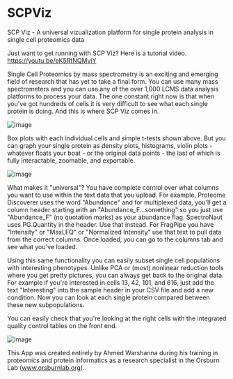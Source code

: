 # SCPViz
SCP Viz - A universal vizualization platform for single protein analysis in single cell proteomics data 

Just want to get running with SCP Viz? Here is a tutorial video. https://youtu.be/eK5RtNQMviY

Single Cell Proteomics by mass spectrometry is an exciting and emerging field of research that has yet to take a final form. You can use many mass spectrometers and you can use any of the over 1,000 LCMS data analysis platforms to process your data.
The one constant right now is that when you've got hundreds of cells it is very difficult to see what each single protein is doing. And this is where SCP Viz comes in. 

![image](https://github.com/orsburn/SCPViz/assets/39571544/64d380e4-67e5-406a-82be-f00d7941913f)


Box plots with each individual cells and simple t-tests shown above. But you can graph your single protein as density plots, histograms, violin plots - whatever floats your boat - or the original data points - the last of which is fully interactable, zoomable, and exportable.

![image](https://github.com/orsburn/SCPViz/assets/39571544/d7f1e2de-7659-4333-91d0-71896b0335b2)


What makes it "universal"? You have complete control over what columns you want to use within the text data that you upload. 
For example, Proteome Discoverer uses the word "Abundance" and for multiplexed data, you'll get a column header starting with an "Abundance_F...something" so you just use "Abundance_F" (no quotation marks) as your abundance flag. 
SpectroNaut uses PG.Quantity in the header. Use that instead. For FragPipe you have "Intensity" or "MaxLFQ" or "Normalized Intensity" use that text to pull data from the correct columns.
Once loaded, you can go to the columns tab and see what you've loaded.

Using this same functionality you can easily subset single cell populations with interesting phenotypes. Unlike PCA or (most) nonlinear reduction tools where you get pretty pictures, you can always get back to the original data.
For example if you're interested in cells 13, 42, 101, and 616, just add the text "Interesting" into the sample header in your CSV file and add a new condition. Now you can look at each single protein compared between these new subpopulations. 

You can easily check that you're looking at the right cells with the integrated quality control tables on the front end. 

![image](https://github.com/orsburn/SCPViz/assets/39571544/9f8e9a3e-e48e-4aa9-b007-3d6faff35002)


This App was created entirely by Ahmed Warshanna during his training in proteomics and protein informatics as a research specialist in the Orsburn Lab (www.orsburnlab.org).


